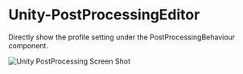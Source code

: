 # Unity-PostProcessingEditor
Directly show the profile setting under the PostProcessingBehaviour component.

![Unity PostProcessing Screen Shot](./PostProcessing_Editor.png)
